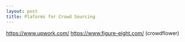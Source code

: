 ```yaml
---
layout: post
title: Plaforms for Crowd Sourcing
---
```


https://www.upwork.com/
https://www.figure-eight.com/ (crowdflower)

